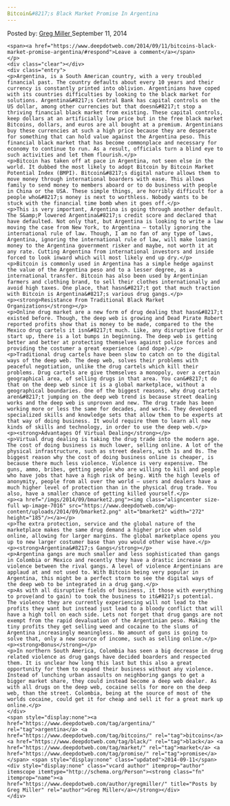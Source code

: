 ```yaml
---
Bitcoin&#8217;s Black Market Promise In Argentina
---
```

<article class="post-listing post-7014 post type-post status-publish format-standard has-post-thumbnail hentry category-deepdot-news tag-argentina tag-bitcoins tag-black tag-market tag-promise">
    <div class="post-inner">
        <span>Posted by: <a href="https://www.deepdotweb.com/author/gregmiller/" title="">Greg Miller </a></span>
    <span>September 11, 2014</span>
    
    <span><a href="https://www.deepdotweb.com/2014/09/11/bitcoins-black-market-promise-argentina/#respond">Leave a comment</a></span>
    </p>
    <div class="clear"></div>
    <div class="entry">
    <p>Argentina, is a South American country, with a very troubled financial past. The country defaults about every 10 years and their currency is constantly printed into oblivion. Argentinians have coped with its countries difficulties by looking to the black market for solutions. Argentina&#8217;s Central Bank has capital controls on the US dollar, among other currencies but that doesn&#8217;t stop a thriving financial black market from existing. These capital controls, keep dollars at an artificially low price but in the free black market Bitcoins, dollars, and euros are all bought at a premium. Argentinians buy these currencies at such a high price because they are desperate for something that can hold value against the Argentina peso. This financial black market that has become commonplace and necessary for economy to continue to run. As a result, officials turn a blind eye to such activities and let them flourish.</p>
    <p>Bitcoin has taken off at pace in Argentina, not seen else in the world. It dubbed the most likely to adopt Bitcoin by Bitcoin Market Potential Index (BMPI). Bitcoin&#8217;s digital nature allows them to move money through international boarders with ease. This allows family to send money to members aboard or to do business with people in China or the USA. These simple things, are horribly difficult for a people who&#8217;s money is next to worthless. Nobody wants to be stuck with the financial time bomb when it goes off.</p>
    <p>This is very important, Argentina is going through another default. The S&amp;P lowered Argentina&#8217;s credit score and declared that have defaulted. Not only that, but Argentina is looking to write a law moving the case from New York, to Argentina – totally ignoring the international rule of law. Though, I am no fan of any type of laws, Argentina, ignoring the international rule of law, will make loaning money to the Argentina government risker and maybe, not worth it at any rate. Cutting Argentina from international investors and inside forced to look inward which will most likely end up dry.</p>
    <p>Bitcoin is commonly used in Argentina has a simple hedge against the value of the Argentina peso and to a lesser degree, as a international transfer. Bitcoin has also been used by Argentinian farmers and clothing brand, to sell their clothes internationally and avoid high taxes. One place, that hasn&#8217;t got that much traction with Bitcoin is Argentina&#8217;s various drug gangs.</p>
    <p><strong>Resistance From Traditional Black Market Organizations</strong></p>
    <p>Online drug market are a new form of drug dealing that hasn&#8217;t existed before. Though, the deep web is growing and Dead Pirate Robert reported profits show that is money to be made, compared to the the Mexico drug cartels it isn&#8217;t much. Like, any disruptive field or start up, there is a lot bumps in beginning. The deep web is getting better and better at protecting themselves against police forces and providing the costumer a great experience (and dope).</p>
    <p>Traditional drug cartels have been slow to catch on to the digital ways of the deep web. The deep web, solves their problems with peaceful negotiation, unlike the drug cartels which kill their problems. Drug cartels are give themselves a monopoly, over a certain geographical area, of selling drugs in that area. You can&#8217;t do that on the deep web since it is a global marketplace, without a geographical boundaries. One of the biggest reasons, why drug cartels aren&#8217;t jumping on the deep web trend is because street dealing works and the deep web is unproven and new. The drug trade has been working more or less the same for decades, and works. They developed specialized skills and knowledge sets that allow them to be experts at that way of doing business. It would require them to learn all new kinds of skills and technology, in order to use the deep web.</p>
    <p><strong>Advantages Of Virtual Dealing</strong></p>
    <p>Virtual drug dealing is taking the drug trade into the modern age. The cost of doing business is much lower, selling online. A lot of the physical infrastructure, such as street dealers, with 1s and 0s. The biggest reason why the cost of doing business online is cheaper, is because there much less violence. Violence is very expensive. The guns, ammo, bribes, getting people who are willing to kill and people who have jobs that have a high risk of being. With the high levels of anonymity, people from all over the world – users and dealers have a much higher level of protection than in the physical drug trade. You also, have a smaller chance of getting killed yourself.</p>
    <p><a href="/imgs/2014/09/bmarket2.png"><img class="aligncenter size-full wp-image-7016" src="https://www.deepdotweb.com/wp-content/uploads/2014/09/bmarket2.png" alt="bmarket2" width="272" height="185"/></a></p>
    <p>The extra protection, service and the global nature of the marketplace makes the same drug demand a higher price when sold online, allowing for larger margins. The global marketplace opens you up to new larger costumer base than you would other wise have.</p>
    <p><strong>Argentina&#8217;s Gangs</strong></p>
    <p>Argentina gangs are much smaller and less sophisticated than gangs in Colombia or Mexico and recently they have a drastic increase in violence between the rival gangs. A level of violence Argentinians are applaud at and not used to. With Bitcoin being very popular in Argentina, this might be a perfect storm to see the digital ways of the deep web to be integrated in a drug gang.</p>
    <p>As with all disruptive fields of business, it those with everything to prove(and to gain) to took the business to it&#8217;s potential. The violence they are currently experiencing will not lead to the profits they want but instead just lead to a bloody conflict that will have a high toll on each side. Lets not forget that drug gangs are not exempt from the rapid devaluation of the Argentinian peso. Making the tiny profits they get selling weed and cocaine to the slums of Argentina increasingly meaningless. No amount of guns is going to solve that, only a new source of income, such as selling online.</p>
    <p><strong>Bonus</strong></p>
    <p>In northern South America, Colombia has seen a big decrease in drug related violence as drug gangs have decided boarders and respected them. It is unclear how long this last but this also a great opportunity for them to expand their business without any violence. Instead of lunching urban assaults on neighboring gangs to get a bigger market share, they could instead become a deep web dealer. As with all drugs on the deep web, cocaine sells for more on the deep web, than the street. Colombia, being at the source of most of the worlds cocaine, could get it for cheap and sell it for a great mark up online.</p>
    </div>
    <span style="display:none"><a href="https://www.deepdotweb.com/tag/argentina/" rel="tag">argentina</a> <a href="https://www.deepdotweb.com/tag/bitcoins/" rel="tag">bitcoins</a> <a href="https://www.deepdotweb.com/tag/black/" rel="tag">black</a> <a href="https://www.deepdotweb.com/tag/market/" rel="tag">market</a> <a href="https://www.deepdotweb.com/tag/promise/" rel="tag">promise</a></span> <span style="display:none" class="updated">2014-09-11</span>
    <div style="display:none" class="vcard author" itemprop="author" itemscope itemtype="http://schema.org/Person"><strong class="fn" itemprop="name"><a href="https://www.deepdotweb.com/author/gregmiller/" title="Posts by Greg Miller" rel="author">Greg Miller</a></strong></div>
    </div>
</article>

